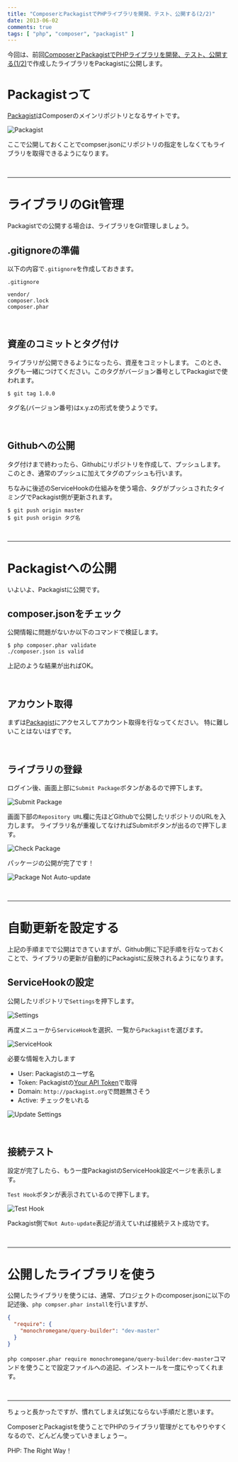 ```yaml
---
title: "ComposerとPackagistでPHPライブラリを開発、テスト、公開する(2/2)"
date: 2013-06-02
comments: true
tags: [ "php", "composer", "packagist" ]
---
```


今回は、前回[ComposerとPackagistでPHPライブラリを開発、テスト、公開する(1/2)](http://blog.monochromegane.com/blog/2013/06/02/development-php-composer-library-at-packagist-1/)で作成したライブラリをPackagistに公開します。

# Packagistって

[Packagist](https://packagist.org/)はComposerのメインリポジトリとなるサイトです。

![Packagist](/images/2013/06/01_packagist_submit_package.png)

ここで公開しておくことでcompser.jsonにリポジトリの指定をしなくてもライブラリを取得できるようになります。

<br />
<hr />

# ライブラリのGit管理

Packagistでの公開する場合は、ライブラリをGit管理しましょう。

## .gitignoreの準備

以下の内容で`.gitignore`を作成しておきます。

`.gitignore`

```
vendor/
composer.lock
composer.phar
```

<br />

## 資産のコミットとタグ付け

ライブラリが公開できるようになったら、資産をコミットします。
このとき、タグも一緒につけてください。このタグがバージョン番号としてPackagistで使われます。

```console
$ git tag 1.0.0
```

タグ名(バージョン番号)はx.y.zの形式を使うようです。

<br />

## Githubへの公開

タグ付けまで終わったら、Githubにリポジトリを作成して、プッシュします。
このとき、通常のプッシュに加えてタグのプッシュも行います。

ちなみに後述のServiceHookの仕組みを使う場合、タグがプッシュされたタイミングでPackagist側が更新されます。

```console
$ git push origin master
$ git push origin タグ名
```

<br />
<hr />

# Packagistへの公開

いよいよ、Packagistに公開です。

## composer.jsonをチェック

公開情報に問題がないか以下のコマンドで検証します。

```console
$ php composer.phar validate
./composer.json is valid
```

上記のような結果が出ればOK。

<br />

## アカウント取得

まずは[Packagist](https://packagist.org/)にアクセスしてアカウント取得を行なってください。
特に難しいことはないはずです。

<br />

## ライブラリの登録

ログイン後、画面上部に`Submit Package`ボタンがあるので押下します。

![Submit Package](/images/2013/06/01_packagist_submit_package.png)


画面下部の`Repository URL`欄に先ほどGithubで公開したリポジトリのURLを入力します。
ライブラリ名が重複してなければSubmitボタンが出るので押下します。

![Check Package](/images/2013/06/02_packagist_submit_package.png)

パッケージの公開が完了です！

![Package Not Auto-update](/images/2013/06/03_packagist_not_autoupdate.png)

<br />
<hr />

# 自動更新を設定する

上記の手順までで公開はできていますが、Github側に下記手順を行なっておくことで、ライブラリの更新が自動的にPackagistに反映されるようになります。

## ServiceHookの設定

公開したリポジトリで`Settings`を押下します。

![Settings](/images/2013/06/04_github_repository_settings.png)

再度メニューから`ServiceHook`を選択、一覧から`Packagist`を選びます。

![ServiceHook](/images/2013/06/05_github_service_hook.png)

必要な情報を入力します

- User: Packagistのユーザ名
- Token: Packagistの[Your API Token](https://packagist.org/profile/)で取得
- Domain: `http://packagist.org`で問題無さそう
- Active: チェックをいれる

![Update Settings](/images/2013/06/06_github_service_hook.png)

<br />

## 接続テスト

設定が完了したら、もう一度PackagistのServiceHook設定ページを表示します。

`Test Hook`ボタンが表示されているので押下します。

![Test Hook](/images/2013/06/07_github_test_hook.png)

Packagist側で`Not Auto-update`表記が消えていれば接続テスト成功です。

<br />
<hr />

# 公開したライブラリを使う

公開したライブラリを使うには、通常、プロジェクトのcomposer.jsonに以下の記述後、`php compser.phar install`を行いますが、

```json
{
  "require": {
    "monochromegane/query-builder": "dev-master"
  }
}
```

`php composer.phar require monochromegane/query-builder:dev-master`コマンドを使うことで設定ファイルへの追記、インストールを一度にやってくれます。

<br />
<hr />
ちょっと長かったですが、慣れてしまえば気にならない手順だと思います。

ComposerとPackagistを使うことでPHPのライブラリ管理がとてもやりやすくなるので、どんどん使っていきましょうー。

PHP: The Right Way！


